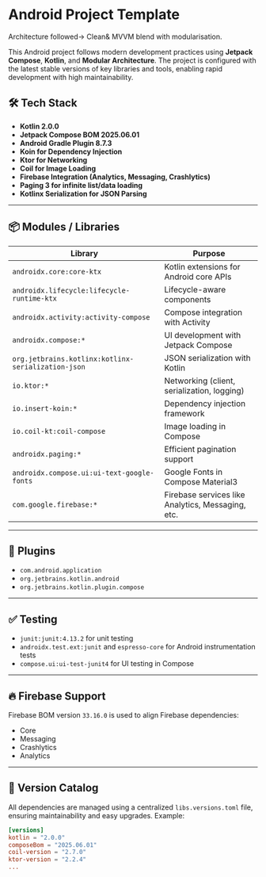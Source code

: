# Android Project Template

Architecture followed-> Clean& MVVM blend with modularisation.

This Android project follows modern development practices using **Jetpack Compose**, **Kotlin**, and **Modular Architecture**. The project is configured with the latest stable versions of key libraries and tools, enabling rapid development with high maintainability.

## 🛠 Tech Stack

- **Kotlin 2.0.0**
- **Jetpack Compose BOM 2025.06.01**
- **Android Gradle Plugin 8.7.3**
- **Koin for Dependency Injection**
- **Ktor for Networking**
- **Coil for Image Loading**
- **Firebase Integration (Analytics, Messaging, Crashlytics)**
- **Paging 3 for infinite list/data loading**
- **Kotlinx Serialization for JSON Parsing**

---

## 📦 Modules / Libraries

| Library                             | Purpose                                             |
|-------------------------------------|-----------------------------------------------------|
| `androidx.core:core-ktx`            | Kotlin extensions for Android core APIs             |
| `androidx.lifecycle:lifecycle-runtime-ktx` | Lifecycle-aware components                  |
| `androidx.activity:activity-compose`| Compose integration with Activity                   |
| `androidx.compose:*`                | UI development with Jetpack Compose                 |
| `org.jetbrains.kotlinx:kotlinx-serialization-json` | JSON serialization with Kotlin               |
| `io.ktor:*`                         | Networking (client, serialization, logging)         |
| `io.insert-koin:*`                  | Dependency injection framework                      |
| `io.coil-kt:coil-compose`          | Image loading in Compose                            |
| `androidx.paging:*`                | Efficient pagination support                        |
| `androidx.compose.ui:ui-text-google-fonts` | Google Fonts in Compose Material3            |
| `com.google.firebase:*`           | Firebase services like Analytics, Messaging, etc.   |

---

## 🔌 Plugins

- `com.android.application`
- `org.jetbrains.kotlin.android`
- `org.jetbrains.kotlin.plugin.compose`

---

## ✅ Testing

- `junit:junit:4.13.2` for unit testing
- `androidx.test.ext:junit` and `espresso-core` for Android instrumentation tests
- `compose.ui:ui-test-junit4` for UI testing in Compose

---

## 🔥 Firebase Support

Firebase BOM version `33.16.0` is used to align Firebase dependencies:
- Core
- Messaging
- Crashlytics
- Analytics

---

## 📂 Version Catalog

All dependencies are managed using a centralized `libs.versions.toml` file, ensuring maintainability and easy upgrades. Example:

```toml
[versions]
kotlin = "2.0.0"
composeBom = "2025.06.01"
coil-version = "2.7.0"
ktor-version = "2.2.4"
...
